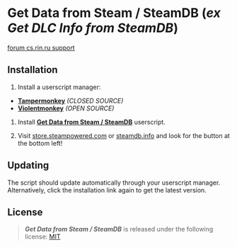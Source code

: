 # Get Data from Steam / SteamDB (_ex Get DLC Info from SteamDB_)

[forum cs.rin.ru support](https://cs.rin.ru/forum/viewtopic.php?f=29&t=71837)

## Installation

1. Install a userscript manager:

- **[Tampermonkey](https://tampermonkey.net)** _(CLOSED SOURCE)_
- **[Violentmonkey](https://violentmonkey.github.io)** _(OPEN SOURCE)_

1. Install **[Get Data from Steam / SteamDB](dist/sak32009-get-data-from-steam-steamdb.user.js?raw=true)** userscript.

2. Visit [store.steampowered.com](https://store.steampowered.com/app/218620) or [steamdb.info](https://steamdb.info/app/218620) and look for the button at the bottom left!

## Updating

The script should update automatically through your userscript manager. Alternatively, click the installation link again to get the latest version.

## License

> **_Get Data from Steam / SteamDB_** is released under the following license: [MIT](LICENSE)

